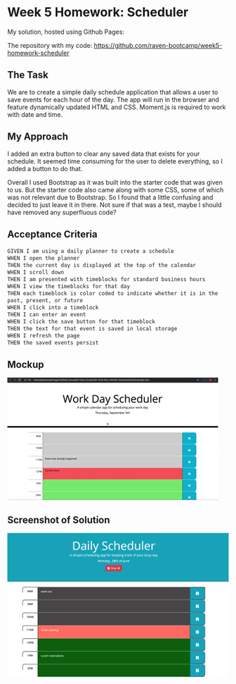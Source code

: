 # Week 5 Homework: Scheduler

My solution, hosted using Github Pages: 

The repository with my code: https://github.com/raven-bootcamp/week5-homework-scheduler

## The Task
We are to create a simple daily schedule application that allows a user to save events for each hour of the day. 
The app will run in the browser and feature dynamically updated HTML and CSS.
Moment.js is required to work with date and time.

## My Approach
I added an extra button to clear any saved data that exists for your schedule.  It seemed time consuming for the user to delete everything, so I added a button to do that.

Overall I used Bootstrap as it was built into the starter code that was given to us. But the starter code also came along with some CSS, some of which was not relevant due to Bootstrap.  So I found that a little confusing and decided to just leave it in there.  Not sure if that was a test, maybe I should have removed any superfluous code? 

## Acceptance Criteria
```
GIVEN I am using a daily planner to create a schedule
WHEN I open the planner
THEN the current day is displayed at the top of the calendar
WHEN I scroll down
THEN I am presented with timeblocks for standard business hours
WHEN I view the timeblocks for that day
THEN each timeblock is color coded to indicate whether it is in the past, present, or future
WHEN I click into a timeblock
THEN I can enter an event
WHEN I click the save button for that timeblock
THEN the text for that event is saved in local storage
WHEN I refresh the page
THEN the saved events persist
```

## Mockup
![image](/images/mockup.gif)

## Screenshot of Solution
![image](/images/homework-week5.png)